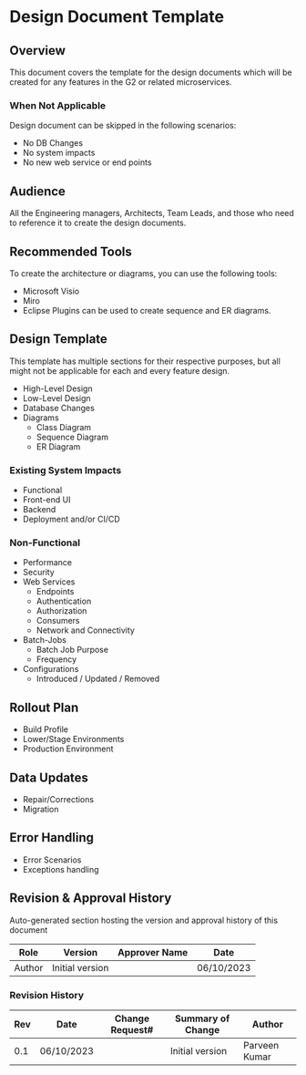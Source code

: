 # Design Document Template

## Overview
This document covers the template for the design documents which will be created for any features in the G2 or related microservices.

### When Not Applicable
Design document can be skipped in the following scenarios:
- No DB Changes
- No system impacts
- No new web service or end points

## Audience
All the Engineering managers, Architects, Team Leads, and those who need to reference it to create the design documents.

## Recommended Tools
To create the architecture or diagrams, you can use the following tools:
- Microsoft Visio
- Miro
- Eclipse Plugins can be used to create sequence and ER diagrams.

## Design Template
This template has multiple sections for their respective purposes, but all might not be applicable for each and every feature design.

- High-Level Design
- Low-Level Design
- Database Changes
- Diagrams
  - Class Diagram
  - Sequence Diagram
  - ER Diagram

### Existing System Impacts
- Functional
- Front-end UI
- Backend
- Deployment and/or CI/CD

### Non-Functional
- Performance
- Security
- Web Services
  - Endpoints
  - Authentication
  - Authorization
  - Consumers
  - Network and Connectivity
- Batch-Jobs
  - Batch Job Purpose
  - Frequency
- Configurations
  - Introduced / Updated / Removed

## Rollout Plan
- Build Profile
- Lower/Stage Environments
- Production Environment

## Data Updates
- Repair/Corrections
- Migration

## Error Handling
- Error Scenarios
- Exceptions handling

## Revision & Approval History
Auto-generated section hosting the version and approval history of this document

| Role    | Version           | Approver Name | Date       |
|---------|-------------------|---------------|------------|
| Author  | Initial version  |               | 06/10/2023 |

### Revision History
| Rev | Date       | Change Request# | Summary of Change | Author        |
|-----|------------|-----------------|-------------------|---------------|
| 0.1 | 06/10/2023 |                 | Initial version  | Parveen Kumar |
